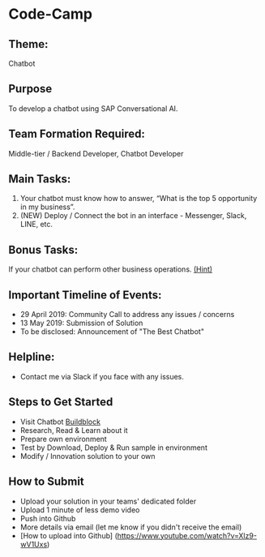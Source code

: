 # Code-Camp

## Theme: 
Chatbot

## Purpose
To develop a chatbot using SAP Conversational AI.

## Team Formation Required: 
Middle-tier / Backend Developer, Chatbot Developer

## Main Tasks: 
1. Your chatbot must know how to answer, “What is the top 5 opportunity in my business”.
2. (NEW) Deploy / Connect the bot in an interface - Messenger, Slack, LINE, etc.

## Bonus Tasks: 
If your chatbot can perform other business operations. [(Hint)](https://github.com/B1SA/smb-recast-bot)

## Important Timeline of Events:
- 29 April 2019: Community Call to address any issues / concerns
- 13 May 2019: Submission of Solution
- To be disclosed: Announcement of "The Best Chatbot"

## Helpline:
- Contact me via Slack if you face with any issues.

## Steps to Get Started
- Visit Chatbot [Buildblock](https://github.com/B1SA/hackathon/tree/master/ChatBot)
- Research, Read & Learn about it
- Prepare own environment
- Test by Download, Deploy & Run sample in environment
- Modify / Innovation solution to your own

## How to Submit
- Upload your solution in your teams' dedicated folder
- Upload 1 minute of less demo video
- Push into Github
- More details via email (let me know if you didn't receive the email)
- [How to upload into Github] (https://www.youtube.com/watch?v=Xlz9-wV1Uxs)


